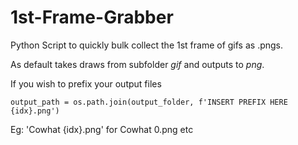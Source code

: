 # 1st-Frame-Grabber
Python Script to quickly bulk collect the 1st frame of gifs as .pngs.

As default takes draws from subfolder *gif* and outputs to *png*.

If you wish to prefix your output files
    
    output_path = os.path.join(output_folder, f'INSERT PREFIX HERE {idx}.png')

 Eg: 'Cowhat {idx}.png' for Cowhat 0.png etc
